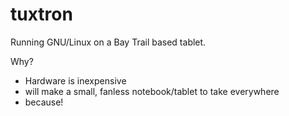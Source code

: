 # tuxtron
Running GNU/Linux on a Bay Trail based tablet.

Why?
  - Hardware is inexpensive
  - will make a small, fanless notebook/tablet to take everywhere
  - because!

